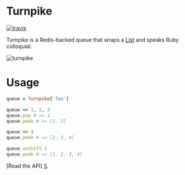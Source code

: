 # Turnpike

[![travis][1]][2]

Turnpike is a Redis-backed queue that wraps a [List][4] and speaks Ruby
colloquial.

![turnpike][3]

# Usage

```ruby
queue = Turnpike['foo']

queue << 1, 2, 3
queue.pop # => 1
queue.peek # => [2, 3]

queue << 4
queue.peek # => [2, 3, 4]

queue.unshift 1
queue.peek # => [1, 2, 3, 4]
```

[Read the API] [5].

[1]: https://secure.travis-ci.org/hakanensari/turnpike.png
[2]: http://travis-ci.org/hakanensari/turnpike
[3]: http://f.cl.ly/items/33242X323P3M1t1G400H/turnpike.jpg
[4]: http://redis.io/topics/data-types
[5]: https://github.com/hakanensari/turnpike/blob/master/lib/turnpike/queue.rb
